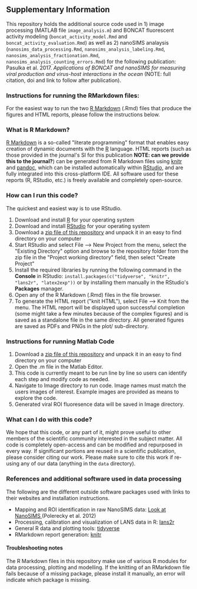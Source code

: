 ## Supplementary Information

This repository holds the additional source code used in 1) image processing (MATLAB file `image_analysis.m`) and BONCAT fluorescent activity modeling (`boncat_activity_model.Rmd` and `boncat_activity_evaluation.Rmd`) as well as 2) nanoSIMS analaysis (`nanosims_data_processing.Rmd`, `nanosims_analysis_labeling.Rmd`, `nanosims_analysis_fractionation.Rmd`, `nanosims_analysis_counting_errors.Rmd`) for the following publication: Pasulka et al. 2017. *Applications of BONCAT and nanoSIMS for measuring viral production and virus-host interactions in the ocean* (NOTE: full citation, doi and link to follow after publication). 

### Instructions for running the RMarkdown files:

For the easiest way to run the two [R Markdown](http://rmarkdown.rstudio.com/) (.Rmd) files that produce the figures and HTML reports, please follow the instructions below.

### What is R Markdown?

[R Markdown](http://rmarkdown.rstudio.com/) is a so-called "literate programming" format that enables easy creation of dynamic documents with the [R](http://www.r-project.org/) language. HTML reports (such as those provided in the journal's SI for this publication **NOTE: can we provide this to the journal?**) can be generated from R Markdown files using [knitr](http://yihui.name/knitr/) and [pandoc](http://johnmacfarlane.net/pandoc/), which can be installed automatically within [RStudio](http://www.rstudio.com/), and are fully integrated into this cross-platform IDE. All software used for these reports (R, RStudio, etc.) is freely available and completely open-source. 

### How can I run this code?

The quickest and easiest way is to use RStudio.

 1. Download and install [R](http://cran.rstudio.com/) for your operating system
 2. Download and install [RStudio](http://www.rstudio.com/products/rstudio/download/) for your operating system
 3. Download a [zip file of this repository](https://github.com/apasulka/Viral-BONCAT/archive/master.zip) and unpack it in an easy to find directory on your computer
 4. Start RStudio and select File --> New Project from the menu, select the "Existing Directory" option and browse to the repository folder from the zip file in the "Project working directory" field, then select "Create Project"
 5. Install the required libraries by running the following command in the **Console** in RStudio: `install.packages(c("tidyverse", "knitr", "lans2r", "latex2exp"))` or by installing them manually in the RStudio's **Packages** manager.
 6. Open any of the R Markdown (.Rmd) files in the file browser.
 7. To generate the HTML report ("knit HTML"), select File --> Knit from the menu. The HTML report will be displayed upon successful completion (some might take a few minutes because of the complex figures) and is saved as a standalone file in the same directory. All generated figures are saved as PDFs and PNGs in the plot/ sub-directory.

### Instructions for running Matlab Code

 1. Download a [zip file of this repository](https://github.com/apasulka/Viral-BONCAT/archive/master.zip) and unpack it in an easy to find directory on your computer
 2. Open the .m file in the Matlab Editor.
 3. This code is currently meant to be run line by line so users can identify each step and modify code as needed.
 4. Navigate to Image directory to run code. Image names must match the users images of interest. Example images are provided as means to explore the code.
 5. Generated viral ROI fluoresence data will be saved in Image directory. 

### What can I do with this code?

We hope that this code, or any part of it, might prove useful to other members of the scientific community interested in the subject matter. All code is completely open-access and can be modified and repurposed in every way. If significant portions are reused in a scientific publication, please consider citing our work. Please make sure to cite this work if re-using any of our data (anything in the `data` directory).

### References and additional software used in data processing

The following are the different outside software packages used with links to their websites and installation instructions.

 - Mapping and ROI identification in raw NanoSIMS data: [Look at NanoSIMS ](http://nanosims.geo.uu.nl/nanosims-wiki/doku.php/nanosims:lans) (Polerecky et al. 2012)
 - Processing, calibration and visualization of LANS data in R: [lans2r](https://github.com/KopfLab/lans2r#lans2r) 
 - General R data and plotting tools: [tidyverse](http://tidyverse.org/) 
 - RMarkdown report generation: [knitr](https://yihui.name/knitr/) 

#### Troubleshooting notes

The R Markdown files in this repository make use of various R modules for data processing, plotting and modelling. If the knitting of an RMarkdown file fails because of a missing package, please install it manually, an error will indicate which package is missing. 
 

